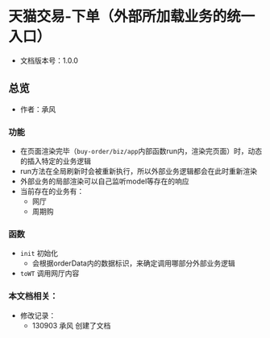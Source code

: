 # 天猫交易-下单（外部所加载业务的统一入口）
* 文档版本号：1.0.0

## 总览
* 作者：承风

### 功能
* 在页面渲染完毕（`buy-order/biz/app`内部函数run内，渲染完页面）时，动态的插入特定的业务逻辑
* run方法在全局刷新时会被重新执行，所以外部业务逻辑都会在此时重新渲染
* 外部业务的局部渲染可以自己监听model等存在的响应
* 当前存在的业务有：
  * 网厅
  * 周期购

### 函数
* `init` 初始化
  * 会根据orderData内的数据标识，来确定调用哪部分外部业务逻辑
* `toWT` 调用网厅内容

### 本文档相关：
* 修改记录：
  * 130903 承风 创建了文档






